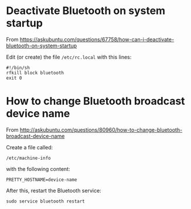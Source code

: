 Deactivate Bluetooth on system startup
======================================
From <https://askubuntu.com/questions/67758/how-can-i-deactivate-bluetooth-on-system-startup>

Edit (or create) the file `/etc/rc.local` with this lines:

    #!/bin/sh
    rfkill block bluetooth
    exit 0


How to change Bluetooth broadcast device name
=============================================

From <http://askubuntu.com/questions/80960/how-to-change-bluetooth-broadcast-device-name>

Create a file called:

    /etc/machine-info

with the following content:

    PRETTY_HOSTNAME=device-name

After this, restart the Bluetooth service:

    sudo service bluetooth restart

